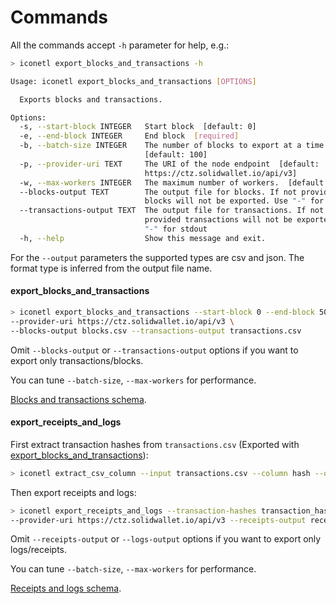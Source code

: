 # Commands

All the commands accept `-h` parameter for help, e.g.:

```bash
> iconetl export_blocks_and_transactions -h

Usage: iconetl export_blocks_and_transactions [OPTIONS]

  Exports blocks and transactions.

Options:
  -s, --start-block INTEGER   Start block  [default: 0]
  -e, --end-block INTEGER     End block  [required]
  -b, --batch-size INTEGER    The number of blocks to export at a time.
                              [default: 100]
  -p, --provider-uri TEXT     The URI of the node endpoint  [default:
                              https://ctz.solidwallet.io/api/v3]
  -w, --max-workers INTEGER   The maximum number of workers.  [default: 5]
  --blocks-output TEXT        The output file for blocks. If not provided
                              blocks will not be exported. Use "-" for stdout
  --transactions-output TEXT  The output file for transactions. If not
                              provided transactions will not be exported. Use
                              "-" for stdout
  -h, --help                  Show this message and exit.
```

For the `--output` parameters the supported types are csv and json. The format type is inferred from the output file name.

#### export_blocks_and_transactions

```bash
> iconetl export_blocks_and_transactions --start-block 0 --end-block 500000 \
--provider-uri https://ctz.solidwallet.io/api/v3 \
--blocks-output blocks.csv --transactions-output transactions.csv
```

Omit `--blocks-output` or `--transactions-output` options if you want to export only transactions/blocks.

You can tune `--batch-size`, `--max-workers` for performance.

[Blocks and transactions schema](schema.md#blockscsv).

#### export_receipts_and_logs

First extract transaction hashes from `transactions.csv`
(Exported with [export_blocks_and_transactions](#export_blocks_and_transactions)):

```bash
> iconetl extract_csv_column --input transactions.csv --column hash --output transaction_hashes.txt
```

Then export receipts and logs:

```bash
> iconetl export_receipts_and_logs --transaction-hashes transaction_hashes.txt \
--provider-uri https://ctz.solidwallet.io/api/v3 --receipts-output receipts.csv --logs-output logs.csv
```

Omit `--receipts-output` or `--logs-output` options if you want to export only logs/receipts.

You can tune `--batch-size`, `--max-workers` for performance.

[Receipts and logs schema](schema.md#receiptscsv).
